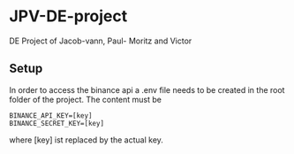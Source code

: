 # JPV-DE-project
DE Project of Jacob-vann, Paul- Moritz and Victor 

## Setup
In order to access the binance api a .env file needs to be created in the root folder of the project. The content must be
```.dotenv
BINANCE_API_KEY=[key]
BINANCE_SECRET_KEY=[key]
```
where [key] ist replaced by the actual key.
